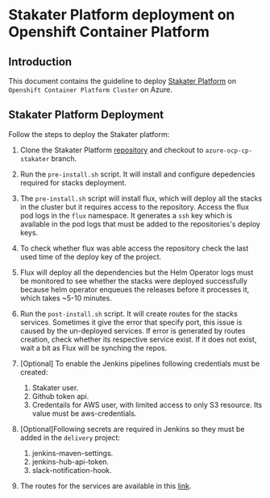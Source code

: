 # Stakater Platform deployment on Openshift Container Platform

## Introduction

This document contains the guideline to deploy [Stakater Platform](https://github.com/stakater/StakaterPlatform) on `Openshift Container Platform Cluster` on Azure.

## Stakater Platform Deployment

Follow the steps to deploy the Stakater platform:

1. Clone the Stakater Platform [repository](https://github.com/stakater/StakaterPlatform) and checkout to `azure-ocp-cp-stakater` branch.

2. Run the `pre-install.sh` script. It will install and configure depedencies required for stacks deployment.

3. The `pre-install.sh` script will install flux, which will deploy all the stacks in the cluster but it requires access to the repository. Access the flux pod logs in the `flux` namespace. It generates a `ssh` key which is available in the pod logs that must be added to the repositories's deploy keys.

4. To check whether flux was able access the repository check the last used time of the deploy key of the project.

5. Flux will deploy all the dependencies but the Helm Operator logs must be monitored to see whether the stacks were deployed successfully because helm operator enqueues the releases before it processes it, which takes ~5-10 minutes.

6. Run the `post-install.sh` script. It will create routes for the stacks services. Sometimes it give the error that specify port, this issue is caused by the un-deployed services. If error is generated by routes creation, check whether its respective service exist. If it does not exist, wait a bit as Flux will be synching the repos.

7. [Optional] To enable the Jenkins pipelines following credentials must be created:

    1. Stakater user.
    2. Github token api.
    3. Credentails for AWS user, with limited access to only S3 resource. Its value must be aws-credentials.

8. [Optional]Following secrets are required in Jenkins so they must be added in the `delivery` project:

    1. jenkins-maven-settings.
    2. jenkins-hub-api-token.
    3. slack-notification-hook.

9. The routes for the services are available in this [link](/content/workshop/openshift).